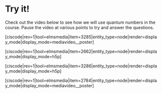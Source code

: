 # Try it!


Check out the video below to see how we will use quantum numbers in the course.  Pause the video at various points to try and answer the questions.



[ciscode|rev=1|tool=elmsmedia|item=3285|entity_type=node|render=display_mode|display_mode=mediavideo__poster]



[ciscode|rev=1|tool=elmsmedia|item=2662|entity_type=node|render=display_mode|display_mode=h5p]

[ciscode|rev=1|tool=elmsmedia|item=3286|entity_type=node|render=display_mode|display_mode=h5p]

[ciscode|rev=1|tool=elmsmedia|item=2784|entity_type=node|render=display_mode|display_mode=mediavideo__poster]

<houck-math> </houck-math>